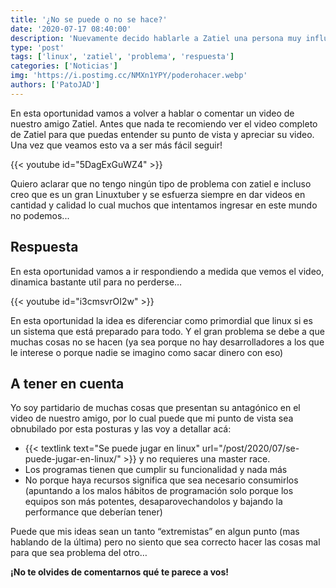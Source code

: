 ```yaml
---
title: '¿No se puede o no se hace?'
date: '2020-07-17 08:40:00'
description: 'Nuevamente decido hablarle a Zatiel una persona muy influyente dentro de este mundo y esta bueno marcar diferencias'
type: 'post'
tags: ['linux', 'zatiel', 'problema', 'respuesta']
categories: ['Noticias']
img: 'https://i.postimg.cc/NMXn1YPY/poderohacer.webp'
authors: ['PatoJAD']
---
```


En esta oportunidad vamos a volver a hablar o comentar un video de nuestro amigo Zatiel. Antes que nada te recomiendo ver el video completo de Zatiel para que puedas entender su punto de vista y apreciar su video. Una vez que veamos esto va a ser más fácil seguir!

{{< youtube id="5DagExGuWZ4" >}}

Quiero aclarar que no tengo ningún tipo de problema con zatiel e incluso creo que es un gran Linuxtuber y se esfuerza siempre en dar videos en cantidad y calidad lo cual muchos que intentamos ingresar en este mundo no podemos...

## Respuesta

En esta oportunidad vamos a ir respondiendo a medida que vemos el video, dinamica bastante util para no perderse…

{{< youtube id="i3cmsvrOI2w" >}}

En esta oportunidad la idea es diferenciar como primordial que linux si es un sistema que está preparado para todo. Y el gran problema se debe a que muchas cosas no se hacen (ya sea porque no hay desarrolladores a los que le interese o porque nadie se imagino como sacar dinero con eso)

## A tener en cuenta

Yo soy partidario de muchas cosas que presentan su antagónico en el video de nuestro amigo, por lo cual puede que mi punto de vista sea obnubilado por esta posturas y las voy a detallar acá:

-   {{< textlink text="Se puede jugar en linux" url="/post/2020/07/se-puede-jugar-en-linux/" >}} y no requieres una master race.
-   Los programas tienen que cumplir su funcionalidad y nada más
-   No porque haya recursos significa que sea necesario consumirlos (apuntando a los malos hábitos de programación solo porque los equipos son más potentes, desaparovechandolos y bajando la performance que deberían tener)

Puede que mis ideas sean un tanto “extremistas” en algun punto (mas hablando de la última) pero no siento que sea correcto hacer las cosas mal para que sea problema del otro…

**¡No te olvides de comentarnos qué te parece a vos!**
